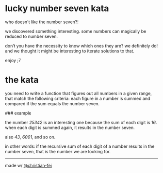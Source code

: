 lucky number seven kata
===

who doesn't like the number seven?!

we discovered something interesting. some numbers can magically be reduced to number seven.

don’t you have the necessity to know which ones they are? we definitely do! and we thought it might be interesting to iterate solutions to that.

enjoy ;7

# the kata

you need to write a function that figures out all numbers in a given range, that match the following criteria: each figure in a number is summed and compared if the sum equals the number seven.

### example

the number *25342* is an interesting one because the sum of each digit is *16*. when each digit is summed again, it results in the number seven.

also *43*, *6001*, and so on.

in other words: if the recursive sum of each digit of a number results in the number seven, that is the number we are looking for.

---

made w/ [@christian-fei](https://github.com/christian-fei)
